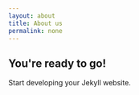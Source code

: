 ```yaml
---
layout: about
title: About us
permalink: none
---
```


## You're ready to go!

Start developing your Jekyll website.
